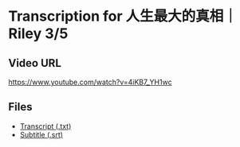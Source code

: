 # Transcription for 人生最大的真相｜Riley 3/5
## Video URL
https://www.youtube.com/watch?v=4iKB7_YH1wc
 
## Files
- [Transcript (.txt)](./transcript.txt)
- [Subtitle (.srt)](./transcript.srt)
